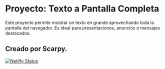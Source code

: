 # Proyecto: Texto a Pantalla Completa

Este proyecto permite mostrar un texto en grande aprovechando toda la pantalla del navegador. Es ideal para presentaciones, anuncios o mensajes destacados.

## Creado por Scarpy.

[![Netlify Status](https://api.netlify.com/api/v1/badges/68fc9b52-0878-48c8-8be0-7f0dafe62c99/deploy-status)](https://app.netlify.com/projects/scarpy-textscreen/deploys)